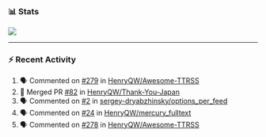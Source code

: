 ### :bar_chart: Stats

<a href="#">
  <img align="center" src="https://github-readme-stats.vercel.app/api?username=henryqw&count_private=true&show_icons=true" />
</a>
<!-- <a href="#">
  <img align="center" src="https://github-readme-stats-git-master.henryqw.vercel.app/api/top-langs/?username=HenryQW&layout=compact" />
</a> -->

---

### :zap: Recent Activity

<!--START_SECTION:activity-->

1. 🗣 Commented on [#279](https://github.com/HenryQW/Awesome-TTRSS/issues/279) in [HenryQW/Awesome-TTRSS](https://github.com/HenryQW/Awesome-TTRSS)
2. 🎉 Merged PR [#82](https://github.com/HenryQW/Thank-You-Japan/pull/82) in [HenryQW/Thank-You-Japan](https://github.com/HenryQW/Thank-You-Japan)
3. 🗣 Commented on [#2](https://github.com/sergey-dryabzhinsky/options_per_feed/issues/2) in [sergey-dryabzhinsky/options_per_feed](https://github.com/sergey-dryabzhinsky/options_per_feed)
4. 🗣 Commented on [#24](https://github.com/HenryQW/mercury_fulltext/issues/24) in [HenryQW/mercury_fulltext](https://github.com/HenryQW/mercury_fulltext)
5. 🗣 Commented on [#278](https://github.com/HenryQW/Awesome-TTRSS/issues/278) in [HenryQW/Awesome-TTRSS](https://github.com/HenryQW/Awesome-TTRSS)
<!--END_SECTION:activity-->
